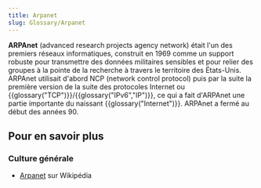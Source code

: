 ```yaml
---
title: Arpanet
slug: Glossary/Arpanet
---
```


**ARPAnet** (advanced research projects agency network) était l'un des premiers réseaux informatiques, construit en 1969 comme un support robuste pour transmettre des données militaires sensibles et pour relier des groupes à la pointe de la recherche à travers le territoire des États-Unis. ARPAnet utilisait d'abord NCP (network control protocol) puis par la suite la première version de la suite des protocoles Internet ou {{glossary("TCP")}}/{{glossary("IPv6","IP")}}, ce qui a fait d'ARPAnet une partie importante du naissant {{glossary("Internet")}}. ARPAnet a fermé au début des années 90.

## Pour en savoir plus

### Culture générale

- [Arpanet](https://fr.wikipedia.org/wiki/ARPANET) sur Wikipédia
